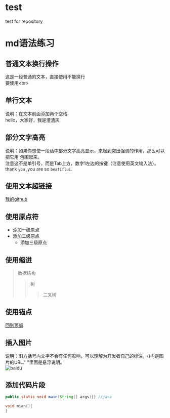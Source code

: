 # test
test for repository

# md语法练习
## 普通文本换行操作
这是一段普通的文本，直接使用不能换行 <br>
要使用\<br>
## 单行文本
说明：在文本前面添加两个空格<br>
  hello，大家好，我是渣渣灰
## 部分文字高亮
说明：如果你想使一段话中部分文字高亮显示，来起到突出强调的作用，那么可以把它用 包围起来。  
注意这不是单引号，而是Tab上方，数字1左边的按键（注意使用英文输入法）。  
thank `you` ,you are so `beatiflui`.
## 使用文本超链接
[我的github](https://github.com/studentYangR"悬停显示")
## 使用原点符
* 添加一级原点  
 * 添加二级原点  
   * 添加三级原点  
## 使用缩进
> 数据结构
>> 树
>>> 二叉树
## 使用锚点
[回到顶部](#md语法练习)
## 插入图片
说明：![]方括号内文字不会有任何影响，可以理解为开发者自己的标注。()内是图片的URL." "里面是悬浮说明。  
![baidu](https://timgsa.baidu.com/timg?image&quality=80&size=b9999_10000&sec=1546944978316&di=c129db68eecffb47bdbfca14aba79da3&imgtype=0&src=http%3A%2F%2Fh.hiphotos.baidu.com%2Fimage%2Fpic%2Fitem%2F2f738bd4b31c87018e9450642a7f9e2f0708ff16.jpg "百度图片")
## 添加代码片段
```Java
public static void main(String[] args){} //java
```
``` C
void mian(){
}
```

